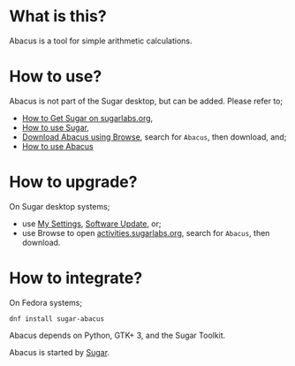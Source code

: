 What is this?
=============

Abacus is a tool for simple arithmetic calculations.

How to use?
===========

Abacus is not part of the Sugar desktop, but can be added.  Please refer to;

* [How to Get Sugar on sugarlabs.org](https://sugarlabs.org/),
* [How to use Sugar](https://help.sugarlabs.org/),
* [Download Abacus using Browse](https://activities.sugarlabs.org/), search for `Abacus`, then download, and;
* [How to use Abacus](https://help.sugarlabs.org/abacus.html)

How to upgrade?
===============

On Sugar desktop systems;
* use [My Settings](https://help.sugarlabs.org/my_settings.html), [Software Update](https://help.sugarlabs.org/my_settings.html#software-update), or;
* use Browse to open [activities.sugarlabs.org](https://activities.sugarlabs.org/), search for `Abacus`, then download.

How to integrate?
=================

On Fedora systems;

```
dnf install sugar-abacus
```

Abacus depends on Python, GTK+ 3, and the Sugar Toolkit.

Abacus is started by [Sugar](https://github.com/sugarlabs/sugar).
